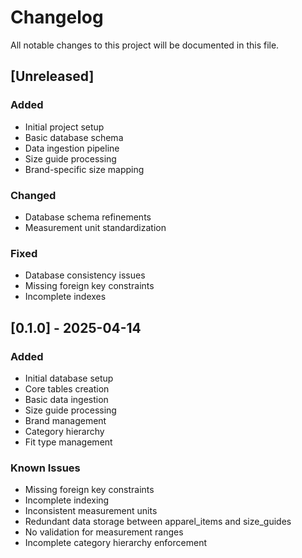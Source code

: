 # Changelog

All notable changes to this project will be documented in this file.

## [Unreleased]

### Added
- Initial project setup
- Basic database schema
- Data ingestion pipeline
- Size guide processing
- Brand-specific size mapping

### Changed
- Database schema refinements
- Measurement unit standardization

### Fixed
- Database consistency issues
- Missing foreign key constraints
- Incomplete indexes

## [0.1.0] - 2025-04-14

### Added
- Initial database setup
- Core tables creation
- Basic data ingestion
- Size guide processing
- Brand management
- Category hierarchy
- Fit type management

### Known Issues
- Missing foreign key constraints
- Incomplete indexing
- Inconsistent measurement units
- Redundant data storage between apparel_items and size_guides
- No validation for measurement ranges
- Incomplete category hierarchy enforcement 